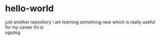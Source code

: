 # hello-world
just another repository
i am learning something new which is really useful for my career
thi si  
sgsdog
